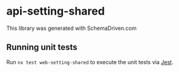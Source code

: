 
# api-setting-shared

This library was generated with SchemaDriven.com

## Running unit tests

Run `nx test web-setting-shared` to execute the unit tests via [Jest](https://jestjs.io).

